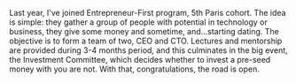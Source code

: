 Last year, I've joined Entrepreneur-First program, 5th Paris cohort. The idea is simple: they gather a group of people with potential in technology or business, 
they give some money and sometime, and...starting dating. The objective is to form a team of two, CEO and CTO. Lectures and mentorship are provided during 3-4 months 
period, and this culminates in the big event, the Investment Committee, which decides whether to invest a pre-seed money with you are not. With that, congratulations, 
the road is open.